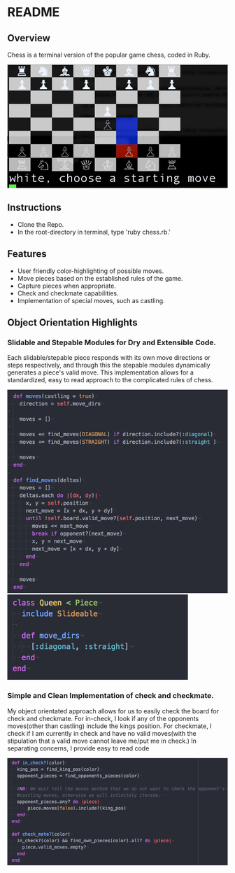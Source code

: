 # README

## Overview
Chess is a terminal version of the popular game chess, coded in Ruby.

  ![chess-gif](code-screenshots/chess.gif)

## Instructions
-  Clone the Repo.
-  In the root-directory in terminal, type 'ruby chess.rb.'

## Features
- User friendly color-highlighting of possible moves.
- Move pieces based on the established rules of the game.
- Capture pieces when appropriate.
- Check and checkmate capabilities.
- Implementation of special moves, such as castling.

## Object Orientation Highlights

### Slidable and Stepable Modules for Dry and Extensible Code.
Each slidable/stepable piece responds with its own move directions or steps respectively, and through this the stepable modules dynamically generates a piece's valid move.
This implementation allows for a standardized, easy to read approach to the complicated rules of chess.

  ![slideabble](code-screenshots/slideable.png)
  ![queen](code-screenshots/queen.png)

### Simple and Clean Implementation of check and checkmate.
My object orientated approach allows for us to easily check the board for check and checkmate.
For in-check, I look if any of the opponents moves(other than castling) include the kings position.
For checkmate, I check if I am currently in check and have no valid moves(with the stipulation that a valid move cannot leave me/put me in check.)
In separating concerns, I provide easy to read code

  ![in-check](code-screenshots/in-check.png)
